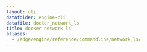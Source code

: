 ```yaml
---
layout: cli
datafolder: engine-cli
datafile: docker_network_ls
title: docker network ls
aliases:
  - /edge/engine/reference/commandline/network_ls/
---
```

<!--
This page is automatically generated from Docker's source code. If you want to
suggest a change to the text that appears here, open a ticket or pull request
in the source repository on GitHub:

https://github.com/docker/cli
-->
